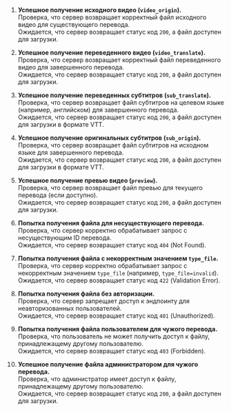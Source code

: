 1. **Успешное получение исходного видео (`video_origin`).**  
   Проверка, что сервер возвращает корректный файл исходного видео для существующего перевода.  
   Ожидается, что сервер возвращает статус код `200`, а файл доступен для загрузки.

2. **Успешное получение переведенного видео (`video_translate`).**  
   Проверка, что сервер возвращает корректный файл переведенного видео для завершенного перевода.  
   Ожидается, что сервер возвращает статус код `200`, а файл доступен для загрузки.

3. **Успешное получение переведенных субтитров (`sub_translate`).**  
   Проверка, что сервер возвращает файл субтитров на целевом языке (например, английском) для завершенного перевода.  
   Ожидается, что сервер возвращает статус код `200`, а файл доступен для загрузки в формате VTT.

4. **Успешное получение оригинальных субтитров (`sub_origin`).**  
   Проверка, что сервер возвращает файл субтитров на исходном языке для завершенного перевода.  
   Ожидается, что сервер возвращает статус код `200`, а файл доступен для загрузки в формате VTT.

5. **Успешное получение превью видео (`preview`).**  
   Проверка, что сервер возвращает файл превью для текущего перевода (если доступно).  
   Ожидается, что сервер возвращает статус код `200`, а файл доступен для загрузки.

6. **Попытка получения файла для несуществующего перевода.**  
   Проверка, что сервер корректно обрабатывает запрос с несуществующим ID перевода.  
   Ожидается, что сервер возвращает статус код `404` (Not Found).

7. **Попытка получения файла с некорректным значением `type_file`.**  
   Проверка, что сервер корректно обрабатывает запрос с некорректным значением `type_file` (например, `type_file=invalid`).  
   Ожидается, что сервер возвращает статус код `422` (Validation Error).

8. **Попытка получения файла без авторизации.**  
   Проверка, что сервер запрещает доступ к эндпоинту для неавторизованных пользователей.  
   Ожидается, что сервер возвращает статус код `401` (Unauthorized).

9. **Попытка получения файла пользователем для чужого перевода.**  
   Проверка, что пользователь не может получить доступ к файлу, принадлежащему другому пользователю.  
   Ожидается, что сервер возвращает статус код `403` (Forbidden).

10. **Успешное получение файла администратором для чужого перевода.**  
    Проверка, что администратор имеет доступ к файлу, принадлежащему другому пользователю.  
    Ожидается, что сервер возвращает статус код `200`, а файл доступен для загрузки.
